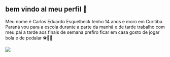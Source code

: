 ## bem vindo al meu perfil 👋

Meu nome é Carlos Eduardo Esquelbeck tenho 14 anos e moro em Curitiba Paraná
vou para a escola durante a parte da manhã e de tarde trabalho com meu pai a tarde 
aos finais de semana prefiro ficar em casa 
gosto de jogar bola e de pedalar ⚽️🚴‍♂️

![](https://media1.tenor.com/m/LGMLzC3qOboAAAAC/garfield-garfield-meme.gif)








